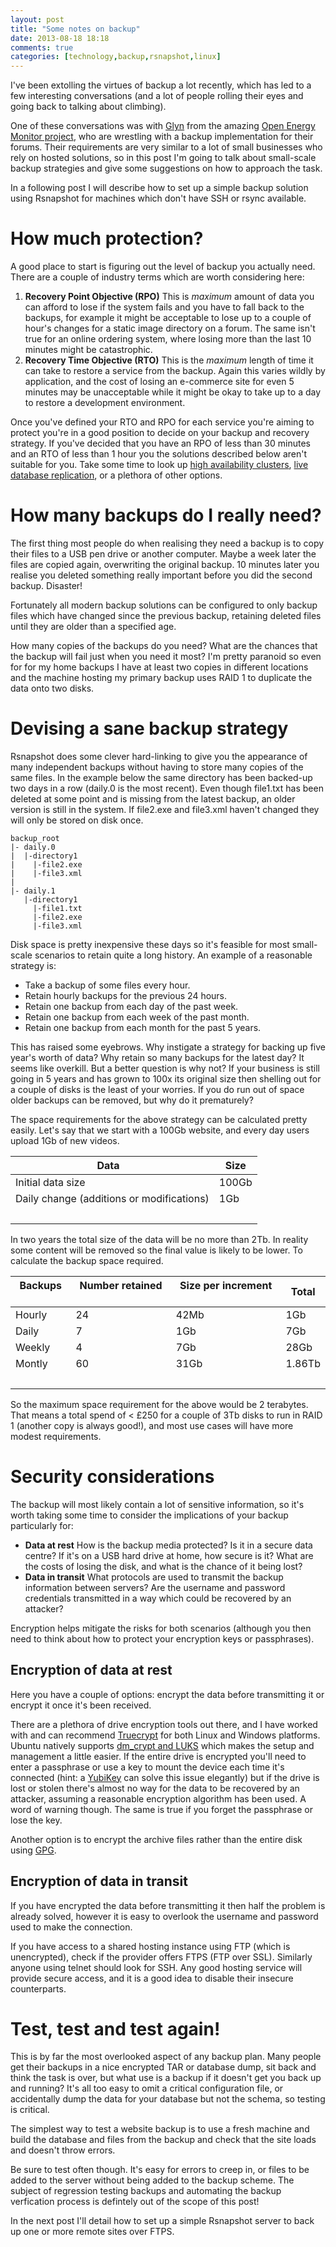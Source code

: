 ```yaml
---
layout: post
title: "Some notes on backup"
date: 2013-08-18 18:18
comments: true
categories: [technology,backup,rsnapshot,linux]
---
```


I've been extolling the virtues of backup a lot recently, which has led to a few interesting conversations (and a lot of people rolling their eyes and going back to talking about climbing). 

One of these conversations was with [Glyn](https://twitter.com/glynhudson) from the amazing [Open Energy Monitor project](http://openenergymonitor.org/emon/), who are wrestling with a backup implementation for their forums. Their requirements are very similar to a lot of small businesses who rely on hosted solutions, so in this post I'm going to talk about small-scale backup strategies and give some suggestions on how to approach the task. 

In a following post I will describe how to set up a simple backup solution using Rsnapshot for machines which don't have SSH or rsync available.
<!--more-->

# How much protection?
A good place to start is figuring out the level of backup you actually need. There are a couple of industry terms which are worth considering here:

1. **Recovery Point Objective (RPO)** This is *maximum* amount of data you can afford to lose if the system fails and you have to fall back to the backups, for example it might be acceptable to lose up to a couple of hour's changes for a static image directory on a forum. The same isn't true for an online ordering system, where losing more than the last 10 minutes might be catastrophic.
2. **Recovery Time Objective (RTO)** This is the *maximum* length of time it can take to restore a service from the backup. Again this varies wildly by application, and the cost of losing an e-commerce site for even 5 minutes may be unacceptable while it might be okay to take up to a day to restore a development environment. 

Once you've defined your RTO and RPO for each service you're aiming to protect you're in a good position to decide on your backup and recovery strategy. If you've decided that you have an RPO of less than 30 minutes and an RTO of less than 1 hour you the solutions described below aren't suitable for you. Take some time to look up [high availability clusters](https://www.google.co.uk/search?q=high+availability+cluster), [live database replication](https://www.google.co.uk/search?q=mysql+active-active+replication), or a plethora of other options. 

# How many backups do I really need?
The first thing most people do when realising they need a backup is to copy their files to a USB pen drive or another computer. Maybe a week later the files are copied again, overwriting the original backup. 10 minutes later you realise you deleted something really important before you did the second backup. Disaster! 

Fortunately all modern backup solutions can be configured to only backup files which have changed since the previous backup, retaining deleted files until they are older than a specified age. 

How many copies of the backups do you need? What are the chances that the backup will fail just when you need it most? I'm pretty paranoid so even for for my home backups I have at least two copies in different locations and the machine hosting my primary backup uses RAID 1 to duplicate the data onto two disks.

# Devising a sane backup strategy

Rsnapshot does some clever hard-linking to give you the appearance of many independent backups without having to store many copies of the same files. In the example below the same directory has been backed-up two days in a row (daily.0 is the most recent). Even though file1.txt has been deleted at some point and is missing from the latest backup, an older version is still in the system. If file2.exe and file3.xml haven't changed they will only be stored on disk once.


    backup_root
    |- daily.0
    |  |-directory1
    |    |-file2.exe
    |    |-file3.xml
    |
    |- daily.1
       |-directory1
         |-file1.txt
         |-file2.exe
         |-file3.xml

Disk space is pretty inexpensive these days so it's feasible for most small-scale scenarios to retain quite a long history. An example of a reasonable strategy is:

* Take a backup of some files every hour.
* Retain hourly backups for the previous 24 hours.
* Retain one backup from each day of the past week.
* Retain one backup from each week of the past month.
* Retain one backup from each month for the past 5 years.

This has raised some eyebrows. Why instigate a strategy for backing up five year's worth of data? Why retain so many backups for the latest day? It seems like overkill. But a better question is why not? If your business is still going in 5 years and has grown to 100x its original size then shelling out for a couple of disks is the least of your worries. If you do run out of space older backups can be removed, but why do it prematurely? 

The space requirements for the above strategy can be calculated pretty easily. Let's say that we start with a 100Gb website, and every day users upload 1Gb of new videos. 

| **Data** &nbsp;&nbsp;| **Size** |
|-|-|
| Initial data size						 	| 100Gb 
| Daily change (additions or modifications) | 1Gb   
|&nbsp;|

In two years the total size of the data will be no more than 2Tb. In reality some content will be removed so the final value is likely to be lower. To calculate the backup space required.

| **Backups** &nbsp;&nbsp;	| **Number retained** &nbsp;&nbsp;	| **Size per increment** &nbsp;&nbsp;| **Total** 
|-----------|-------------------|--------------------|-------
| Hourly 	| 24   				| 42Mb               | 1Gb   
| Daily  	| 7    				| 1Gb                | 7Gb   
| Weekly 	| 4    				| 7Gb                | 28Gb  
| Montly 	| 60   				| 31Gb               | 1.86Tb
|&nbsp;|||

So the maximum space requirement for the above would be 2 terabytes. That means a total spend of < £250 for a couple of 3Tb disks to run in RAID 1 (another copy is always good!), and most use cases will have more modest requirements.

# Security considerations  

The backup will most likely contain a lot of sensitive information, so it's worth taking some time to consider the implications of your backup particularly for:

* **Data at rest** How is the backup media protected? Is it in a secure data centre? If it's on a USB hard drive at home, how secure is it? What are the costs of losing the disk, and what is the chance of it being lost?
* **Data in transit** What protocols are used to transmit the backup information between servers? Are the username and password credentials transmitted in a way which could be recovered by an attacker?

Encryption helps mitigate the risks for both scenarios (although you then need to think about how to protect your encryption keys or passphrases).

## Encryption of data at rest

Here you have a couple of options: encrypt the data before transmitting it or encrypt it once it's been received.

There are a plethora of drive encryption tools out there, and I have worked with and can recommend [Truecrypt](http://www.truecrypt.org/) for both Linux and Windows platforms. Ubuntu natively supports [dm\_crypt and LUKS](https://help.ubuntu.com/community/EncryptedFilesystemsOnRemovableStorage) which makes the setup and management a little easier. If the entire drive is encrypted you'll need to enter a passphrase or use a key to mount the device each time it's connected (hint: a [YubiKey](http://www.yubico.com/products/yubikey-hardware/yubikey/) can solve this issue elegantly) but if the drive is lost or stolen there's almost no way for the data to be recovered by an attacker, assuming a reasonable encryption algorithm has been used. A word of warning though. The same is true if you forget the passphrase or lose the key.

Another option is to encrypt the archive files rather than the entire disk using [GPG](http://askubuntu.com/questions/95920/encrypt-tar-gz-file-on-create).

## Encryption of data in transit

If you have encrypted the data before transmitting it then half the problem is already solved, however it is easy to overlook the username and password used to make the connection. 

If you have access to a shared hosting instance using FTP (which is unencrypted), check if the provider offers FTPS (FTP over SSL). Similarly anyone using telnet should look for SSH. Any good hosting service will provide secure access, and it is a good idea to disable their insecure counterparts.

# Test, test and test again!

This is by far the most overlooked aspect of any backup plan. Many people get their backups in a nice encrypted TAR or database dump, sit back and think the task is over, but what use is a backup if it doesn't get you back up and running? It's all too easy to omit a critical configuration file, or accidentally dump the data for your database but not the schema, so testing is critical. 

The simplest way to test a website backup is to use a fresh machine and build the database and files from the backup and check that the site loads and doesn't throw errors. 

Be sure to test often though. It's easy for errors to creep in, or files to be added to the server without being added to the backup scheme. The subject of regression testing backups and automating the backup verfication process is defintely out of the scope of this post!

In the next post I'll detail how to set up a simple Rsnapshot server to back up one or more remote sites over FTPS.